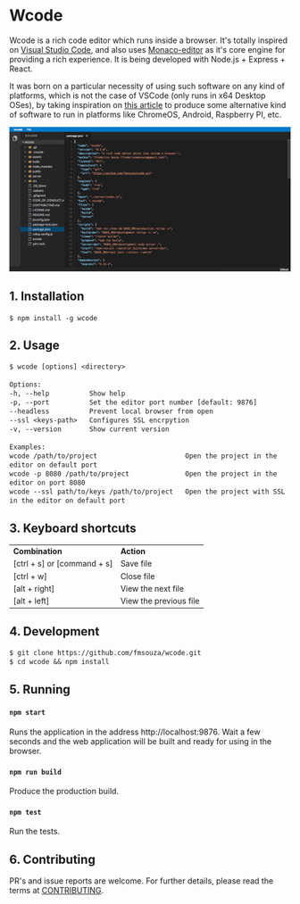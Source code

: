 # Wcode

Wcode is a rich code editor which runs inside a browser. It's totally inspired on [Visual Studio Code](https://github.com/Microsoft/vscode), and also uses [Monaco-editor](https://github.com/Microsoft/monaco-editor) as it's core engine for providing a rich experience. It is being developed with Node.js + Express + React.

It was born on a particular necessity of using such software on any kind of platforms, which is not the case of VSCode (only runs in x64 Desktop OSes), by taking inspiration on [this article](https://medium.com/samsung-internet-dev/writing-software-using-a-phone-e71976f1f18d) to produce some alternative kind of software to run in platforms like ChromeOS, Android, Raspberry PI, etc.

![screenshot](./assets/screenshot.png)

## 1. Installation

    $ npm install -g wcode

## 2. Usage

    $ wcode [options] <directory>

    Options:
    -h, --help          Show help
    -p, --port          Set the editor port number [default: 9876]
    --headless          Prevent local browser from open
    --ssl <keys-path>   Configures SSL encrpytion
    -v, --version       Show current version

    Examples:
    wcode /path/to/project                      Open the project in the editor on default port
    wcode -p 8080 /path/to/project              Open the project in the editor on port 8080
    wcode --ssl path/to/keys /path/to/project   Open the project with SSL in the editor on default port

## 3. Keyboard shortcuts

<table>
  <tr>
    <td><b>Combination</b></td>
    <td><b>Action</b></td>
  </tr>
  <tr>
    <td>[ctrl + s] or [command + s]</td>
    <td>Save file</td>
  </tr>
  <tr>
    <td>[ctrl + w]</td>
    <td>Close file</td>
  </tr>
  <tr>
    <td>[alt + right]</td>
    <td>View the next file</td>
  </tr>
  <tr>
    <td>[alt + left]</td>
    <td>View the previous file</td>
  </tr>
</table>

## 4. Development

    $ git clone https://github.com/fmsouza/wcode.git
    $ cd wcode && npm install

## 5. Running

#### `npm start`

Runs the application in the address http://localhost:9876.
Wait a few seconds and the web application will be built and ready for using in the browser.

#### `npm run build`

Produce the production build.

#### `npm test`

Run the tests.

## 6. Contributing

PR's and issue reports are welcome. For further details, please read the terms at [CONTRIBUTING](./CONTRIBUTING.md).

